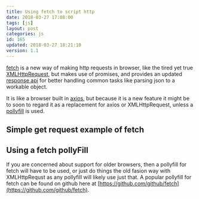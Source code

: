 ```yaml
---
title: Using fetch to script http
date: 2018-03-27 17:08:00
tags: [js]
layout: post
categories: js
id: 165
updated: 2018-03-27 18:21:10
version: 1.1
---
```


[fetch](https://developer.mozilla.org/en-US/docs/Web/API/Fetch_API) is a new way of making http requests in browser, like the tired yet true [XMLHttpRequest](https://developer.mozilla.org/en-US/docs/Web/API/XMLHttpRequest), but makes use of promises, and provides an updated [response api](https://developer.mozilla.org/en-US/docs/Web/API/Response) for better handling common tasks like parsing json to a workable object.

It is like a browser built in [axios](/2018/01/10/nodejs-axios/), but because it is a new feature it might be to soon to regard it as a replacement for axios or XMLHttpRequest, unless a [pollyfill](https://github.com/github/fetch) is used.

<!-- more -->

## Simple get request example of fetch

## Using a fetch pollyFill

If you are concerned about support for older browsers, then a pollyfill for fetch will have to be used, or just do things the old fasion way with XMLHttpRequst as any pollyfill will likely use just that. A popular pollyfill for fetch can be found on github here at [https://github.com/github/fetch](https://github.com/github/fetch).